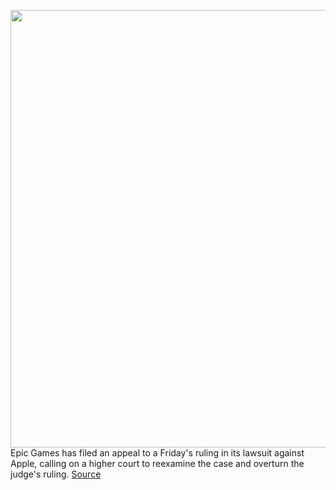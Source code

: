 <img src='https://cdn.vox-cdn.com/thumbor/NvR70O9vIu2T-CstzOiCkBZyCuo=/0x0:2040x1360/1200x800/filters:focal(857x517:1183x843)/cdn.vox-cdn.com/uploads/chorus_image/image/69848505/acstro_190902_apple_event_0004.0.0.jpg' width='700px' /><br/>
Epic Games has filed an appeal to a Friday's ruling in its lawsuit against Apple, calling on a higher court to reexamine the case and overturn the judge's ruling.
<a href='https://www.theverge.com/2021/9/12/22670269/epic-files-appeal-fortnite-legal-battle'> Source <a/>
